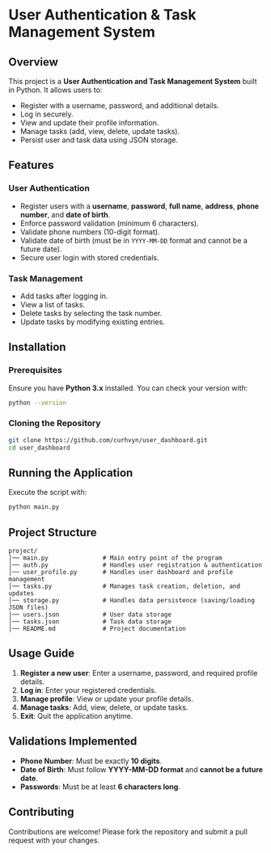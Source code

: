 # User Authentication & Task Management System

## Overview
This project is a **User Authentication and Task Management System** built in Python. It allows users to:
- Register with a username, password, and additional details.
- Log in securely.
- View and update their profile information.
- Manage tasks (add, view, delete, update tasks).
- Persist user and task data using JSON storage.

## Features
### **User Authentication**
- Register users with a **username**, **password**, **full name**, **address**, **phone number**, and **date of birth**.
- Enforce password validation (minimum 6 characters).
- Validate phone numbers (10-digit format).
- Validate date of birth (must be in `YYYY-MM-DD` format and cannot be a future date).
- Secure user login with stored credentials.

### **Task Management**
- Add tasks after logging in.
- View a list of tasks.
- Delete tasks by selecting the task number.
- Update tasks by modifying existing entries.

## Installation
### **Prerequisites**
Ensure you have **Python 3.x** installed. You can check your version with:
```sh
python --version
```

### **Cloning the Repository**
```sh
git clone https://github.com/curhvyn/user_dashboard.git
cd user_dashboard
```

## Running the Application
Execute the script with:
```sh
python main.py
```

## Project Structure
```
project/
│── main.py               # Main entry point of the program
│── auth.py               # Handles user registration & authentication
│── user_profile.py       # Handles user dashboard and profile management
│── tasks.py              # Manages task creation, deletion, and updates
│── storage.py            # Handles data persistence (saving/loading JSON files)
│── users.json            # User data storage
│── tasks.json            # Task data storage
│── README.md             # Project documentation
```

## Usage Guide
1. **Register a new user**: Enter a username, password, and required profile details.
2. **Log in**: Enter your registered credentials.
3. **Manage profile**: View or update your profile details.
4. **Manage tasks**: Add, view, delete, or update tasks.
5. **Exit**: Quit the application anytime.

## Validations Implemented
- **Phone Number**: Must be exactly **10 digits**.
- **Date of Birth**: Must follow **YYYY-MM-DD format** and **cannot be a future date**.
- **Passwords**: Must be at least **6 characters long**.

## Contributing
Contributions are welcome! Please fork the repository and submit a pull request with your changes.